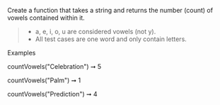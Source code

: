 Create a function that takes a string and returns the number (count) of vowels contained within it.

> * a, e, i, o, u are considered vowels (not y).
> * All test cases are one word and only contain letters.

Examples

countVowels("Celebration") ➞ 5

countVowels("Palm") ➞ 1

countVowels("Prediction") ➞ 4